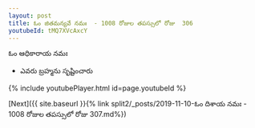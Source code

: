 ```yaml
---
layout: post
title: ఓం జితమన్యవే నమః  - 1008 రోజుల తపస్సులో రోజు  306
youtubeId: tMQ7XVcAxcY
---
```

 
 
 ఓం ఆధికారాయ నమః  
 
 -  ఎవరు బ్రహ్మను సృష్టించారు 
 
  
 
  
 
 
 
 
 
 


{% include youtubePlayer.html id=page.youtubeId %}
 
[Next]({{ site.baseurl }}{% link  split2/_posts/2019-11-10-ఓం దిశాయ నమః  - 1008 రోజుల తపస్సులో రోజు  307.md%})
 
